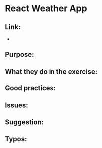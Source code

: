 # React Weather App

## Link:
  - 

## Purpose:


## What they do in the exercise:


## Good practices:
  

## Issues:

## Suggestion:

## Typos:
